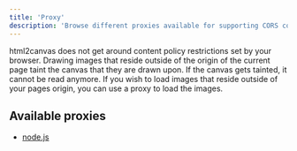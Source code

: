 ```yaml
---
title: 'Proxy'
description: 'Browse different proxies available for supporting CORS content'
---
```


html2canvas does not get around content policy restrictions set by your browser. Drawing images that reside outside of
the origin of the current page taint the canvas that they are drawn upon. If the canvas gets tainted,
it cannot be read anymore. If you wish to load images that reside outside of your pages origin, you can use a proxy to load the images.

## Available proxies

-   [node.js](https://github.com/niklasvh/html2canvas-proxy-nodejs)
